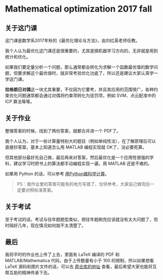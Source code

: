 # Mathematical optimization 2017 fall


## 关于这门课

这门课是数学系2017年秋的《最优化理论与方法》，由刘红英老师任教。

我个人认为最优化这门课还是很重要的，尤其是搞机器学习方向的，无非就是用到统计和优化。

如果我们要定量分析一个问题，那么通常都会转化为求解一个函数最优值的数学问题，但要求解这个最优值时，就非常考验优化功底了，所以还是建议大家认真学一学这门课。

**拉格朗日对偶**这一块尤其重要，不仅因为它要考，并且其应用的范围很广，各种约束优化问题通常都会通过对偶将约束项转化为惩罚项，例如 SVM、点云配准中的 ICP 算法等等。



## 关于作业

整理答案的时候，找到了两份答案，就都合并进一个 PDF了。

我个人认为，对于一些计算量特别大的题目（例如单纯性法），在了解原理后可以直接抄答案，基本上知道怎么用 MATLAB 编程实现就 OK了，没必要死算。

但其他部分最好先自己做，最后再来对答案，然后最优化是一个应用性很强的学科，建议学习时把书上的算法都手动编程实现一遍，用 MATLAB 还是不难的。

如果用 Python 的话，可以参考 [用Python做科学计算](https://paper.seebug.org/papers/old_sebug_paper/books/scipydoc/index.html#python)。

> PS：我作业里的答案可能有的地方写错了，仅供参考，大家自己做完后一定要对照标准答案。



## 关于考试

至于考试的话，考试与往年题题型类似，把往年题刷完应该就没有太大问题了，但时隔好几年，现在情况如何就不太清楚了。

## 最后

我将平时的作业也上传了上去，里面有 LaTeX 编译的 PDF 和 MATLAB/Mathematica 代码，由于上传数量有小于 100 的限制，所以如果想看 LaTeX 源码和图片文件的话，可以去 [原仓库的地址](https://github.com/Theigrams/Mathematical-optimization) 查看，最后希望大家也能将互帮互助的精神传承下去。




